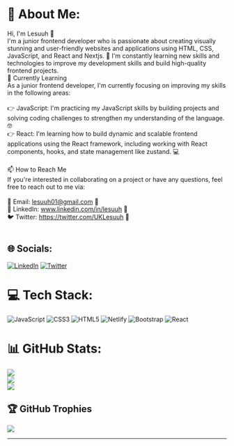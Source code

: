 # 💫 About Me:
Hi, I'm Lesuuh 👋<br>I'm a junior frontend developer who is passionate about creating visually stunning and user-friendly websites and applications using HTML, CSS, JavaScript, and React and Nextjs. 🚀 I'm constantly learning new skills and technologies to improve my development skills and build high-quality frontend projects.<br>🌱 Currently Learning<br>As a junior frontend developer, I'm currently focusing on improving my skills in the following areas:<br><br>👉 JavaScript: I'm practicing my JavaScript skills by building projects and solving coding challenges to strengthen my understanding of the language. 🤓<br>👉 React: I'm learning how to build dynamic and scalable frontend applications using the React framework, including working with React components, hooks, and state management like zustand. 💻<br><br>📫 How to Reach Me<br>If you're interested in collaborating on a project or have any questions, feel free to reach out to me via:<br><br>📧 Email: lesuuh01@gmail.com 📩<br>🔗 LinkedIn: www.linkedin.com/in/lesuuh 💼<br>🐦 Twitter: https://twitter.com/UKLesuuh 🐤<br><br>


## 🌐 Socials:
[![LinkedIn](https://img.shields.io/badge/LinkedIn-%230077B5.svg?logo=linkedin&logoColor=white)](https://linkedin.com/in/lesuuh) [![Twitter](https://img.shields.io/badge/Twitter-%231DA1F2.svg?logo=Twitter&logoColor=white)](https://twitter.com/UKLesuuh) 

# 💻 Tech Stack:
![JavaScript](https://img.shields.io/badge/javascript-%23323330.svg?style=for-the-badge&logo=javascript&logoColor=%23F7DF1E) ![CSS3](https://img.shields.io/badge/css3-%231572B6.svg?style=for-the-badge&logo=css3&logoColor=white) ![HTML5](https://img.shields.io/badge/html5-%23E34F26.svg?style=for-the-badge&logo=html5&logoColor=white) ![Netlify](https://img.shields.io/badge/netlify-%23000000.svg?style=for-the-badge&logo=netlify&logoColor=#00C7B7) ![Bootstrap](https://img.shields.io/badge/bootstrap-%23563D7C.svg?style=for-the-badge&logo=bootstrap&logoColor=white) ![React](https://img.shields.io/badge/react-%2320232a.svg?style=for-the-badge&logo=react&logoColor=%2361DAFB)
# 📊 GitHub Stats:
![](https://github-readme-stats.vercel.app/api?username=Lesuuh&theme=dark&hide_border=false&include_all_commits=true&count_private=true)<br/>
![](https://github-readme-streak-stats.herokuapp.com/?user=Lesuuh&theme=dark&hide_border=false)<br/>
![](https://github-readme-stats.vercel.app/api/top-langs/?username=Lesuuh&theme=dark&hide_border=false&include_all_commits=true&count_private=true&layout=compact)

## 🏆 GitHub Trophies
![](https://github-profile-trophy.vercel.app/?username=Lesuuh&theme=radical&no-frame=false&no-bg=false&margin-w=4)

---
